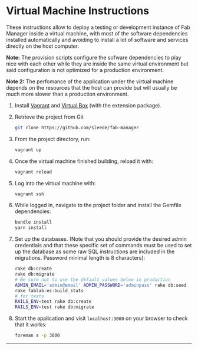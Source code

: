 # Virtual Machine Instructions

These instructions allow to deploy a testing or development instance of Fab Manager inside a virtual
machine, with most of the software dependencies installed automatically and avoiding to install a lot
of software and services directly on the host computer.

**Note:** The provision scripts configure the sofware dependencies to play nice with each other while
they are inside the same virtual environment but said configuration is not optimized for a production
environment.

**Note 2:** The perfomance of the application under the virtual machine depends on the resources that
the host can provide but will usually be much more slower than a production environment.

1. Install [Vagrant][vagrant] and [Virtual Box][virtualbox] (with the extension package).

2. Retrieve the project from Git

   ```bash
   git clone https://github.com/sleede/fab-manager
   ```

3. From the project directory, run:

   ```bash
   vagrant up
   ```

4. Once the virtual machine finished building, reload it with:

   ```bash
   vagrant reload
   ```

5. Log into the virtual machine with:

   ```bash
   vagrant ssh
   ```

6. While logged in, navigate to the project folder and install the Gemfile
   dependencies:

   ```bash
   bundle install
   yarn install
   ```

7. Set up the databases. (Note that you should provide the desired admin credentials and that these
    specific set of commands must be used to set up the database as some raw SQL instructions are
    included in the migrations. Password minimal length is 8 characters):

   ```bash
   rake db:create
   rake db:migrate
   # Be sure not to use the default values below in production
   ADMIN_EMAIL='admin@email' ADMIN_PASSWORD='adminpass' rake db:seed
   rake fablab:es:build_stats
   # for tests
   RAILS_ENV=test rake db:create
   RAILS_ENV=test rake db:migrate
   ```

8. Start the application and visit `localhost:3000` on your browser to check that it works:

   ```bash
   foreman s -p 3000
   ```

---
[vagrant]: https://www.vagrantup.com/downloads.html
[virtualbox]: https://www.virtualbox.org/wiki/Downloads